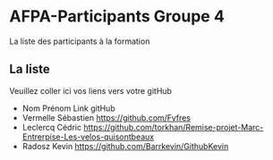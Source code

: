 # AFPA-Participants Groupe 4
La liste des participants à la formation


## La liste 
Veuillez coller ici vos liens vers votre gitHub

 - Nom 	        Prénom 	            Link gitHub 
 - Vermelle     Sébastien           https://github.com/Fyfres     
 - Leclercq        Cédric              https://github.com/torkhan/Remise-projet-Marc-Entrerpise-Les-velos-quisontbeaux
- Radosz         Kevin               https://github.com/Barrkevin/GithubKevin
